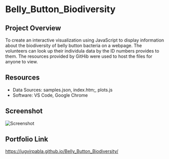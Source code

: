 # Belly_Button_Biodiversity

## Project Overview
To create an interactive visualization using JavaScript to display information about the biodiversity of belly button bacteria on a webpage. The volunteers can look up their individula data by the ID numbers provides to them. 
The resources provided by GitHib were used to host the files for anyone to view.

## Resources
 - Data Sources: samples.json, index.htm;, plots.js
 - Software: VS Code, Google Chrome
 
## Screenshot
![Screenshot](https://github.com/jugvirpabla/Belly_Button_Biodiversity/blob/master/screenshot.png)

## Portfolio Link
https://jugvirpabla.github.io/Belly_Button_Biodiversity/
